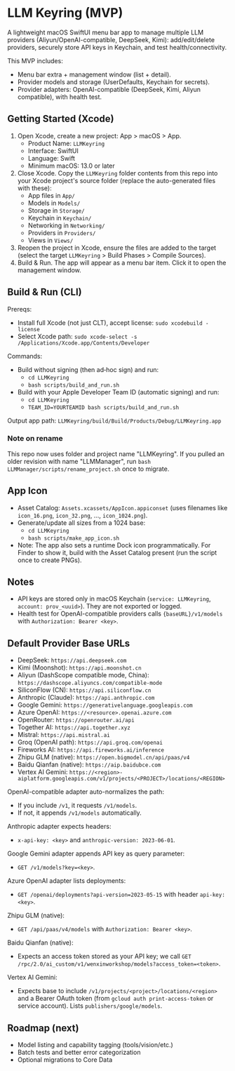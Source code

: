 # LLM Keyring (MVP)

A lightweight macOS SwiftUI menu bar app to manage multiple LLM providers (Aliyun/OpenAI-compatible, DeepSeek, Kimi): add/edit/delete providers, securely store API keys in Keychain, and test health/connectivity.

This MVP includes:
- Menu bar extra + management window (list + detail).
- Provider models and storage (UserDefaults, Keychain for secrets).
- Provider adapters: OpenAI-compatible (DeepSeek, Kimi, Aliyun compatible), with health test.

## Getting Started (Xcode)

1) Open Xcode, create a new project: App > macOS > App.
   - Product Name: `LLMKeyring`
   - Interface: SwiftUI
   - Language: Swift
   - Minimum macOS: 13.0 or later
2) Close Xcode. Copy the `LLMKeyring` folder contents from this repo into your Xcode project's source folder (replace the auto-generated files with these):
   - App files in `App/`
   - Models in `Models/`
   - Storage in `Storage/`
   - Keychain in `Keychain/`
   - Networking in `Networking/`
   - Providers in `Providers/`
   - Views in `Views/`
3) Reopen the project in Xcode, ensure the files are added to the target (select the target `LLMKeyring` > Build Phases > Compile Sources).
4) Build & Run. The app will appear as a menu bar item. Click it to open the management window.

## Build & Run (CLI)

Prereqs:
- Install full Xcode (not just CLT), accept license: `sudo xcodebuild -license`
- Select Xcode path: `sudo xcode-select -s /Applications/Xcode.app/Contents/Developer`

Commands:
- Build without signing (then ad‑hoc sign) and run:
  - `cd LLMKeyring`
  - `bash scripts/build_and_run.sh`
- Build with your Apple Developer Team ID (automatic signing) and run:
  - `cd LLMKeyring`
  - `TEAM_ID=YOURTEAMID bash scripts/build_and_run.sh`

Output app path: `LLMKeyring/build/Build/Products/Debug/LLMKeyring.app`

### Note on rename
This repo now uses folder and project name "LLMKeyring".
If you pulled an older revision with name "LLMManager", run `bash LLMManager/scripts/rename_project.sh` once to migrate.

## App Icon
- Asset Catalog: `Assets.xcassets/AppIcon.appiconset` (uses filenames like `icon_16.png`, `icon_32.png`, ..., `icon_1024.png`).
- Generate/update all sizes from a 1024 base:
  - `cd LLMKeyring`
  - `bash scripts/make_app_icon.sh`
- Note: The app also sets a runtime Dock icon programmatically. For Finder to show it, build with the Asset Catalog present (run the script once to create PNGs).

## Notes
- API keys are stored only in macOS Keychain (`service: LLMKeyring`, `account: prov_<uuid>`). They are not exported or logged.
- Health test for OpenAI-compatible providers calls `{baseURL}/v1/models` with `Authorization: Bearer <key>`.

## Default Provider Base URLs
- DeepSeek: `https://api.deepseek.com`
- Kimi (Moonshot): `https://api.moonshot.cn`
- Aliyun (DashScope compatible mode, China): `https://dashscope.aliyuncs.com/compatible-mode`
 - SiliconFlow (CN): `https://api.siliconflow.cn`
 - Anthropic (Claude): `https://api.anthropic.com`
  - Google Gemini: `https://generativelanguage.googleapis.com`
  - Azure OpenAI: `https://<resource>.openai.azure.com`
  - OpenRouter: `https://openrouter.ai/api`
  - Together AI: `https://api.together.xyz`
  - Mistral: `https://api.mistral.ai`
  - Groq (OpenAI path): `https://api.groq.com/openai`
  - Fireworks AI: `https://api.fireworks.ai/inference`
  - Zhipu GLM (native): `https://open.bigmodel.cn/api/paas/v4`
  - Baidu Qianfan (native): `https://aip.baidubce.com`
  - Vertex AI Gemini: `https://<region>-aiplatform.googleapis.com/v1/projects/<PROJECT>/locations/<REGION>`

OpenAI-compatible adapter auto-normalizes the path:
- If you include `/v1`, it requests `/v1/models`.
- If not, it appends `/v1/models` automatically.

Anthropic adapter expects headers:
- `x-api-key: <key>` and `anthropic-version: 2023-06-01`.

Google Gemini adapter appends API key as query parameter:
- `GET /v1/models?key=<key>`.

Azure OpenAI adapter lists deployments:
- `GET /openai/deployments?api-version=2023-05-15` with header `api-key: <key>`.

Zhipu GLM (native):
- `GET /api/paas/v4/models` with `Authorization: Bearer <key>`.

Baidu Qianfan (native):
- Expects an access token stored as your API key; we call `GET /rpc/2.0/ai_custom/v1/wenxinworkshop/models?access_token=<token>`.

Vertex AI Gemini:
- Expects base to include `/v1/projects/<project>/locations/<region>` and a Bearer OAuth token (from `gcloud auth print-access-token` or service account). Lists `publishers/google/models`.

## Roadmap (next)
- Model listing and capability tagging (tools/vision/etc.)
- Batch tests and better error categorization
- Optional migrations to Core Data
